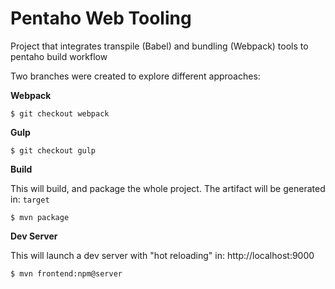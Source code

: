 # Pentaho Web Tooling #
Project that integrates transpile (Babel) and bundling (Webpack) tools to pentaho build workflow

Two branches were created to explore different approaches:

__Webpack__

```
$ git checkout webpack
```

__Gulp__

```
$ git checkout gulp
```

__Build__

This will build, and package the whole project. The artifact will be generated in: ```target```

```
$ mvn package
```

__Dev Server__

This will launch a dev server with "hot reloading" in: http://localhost:9000

```
$ mvn frontend:npm@server
```